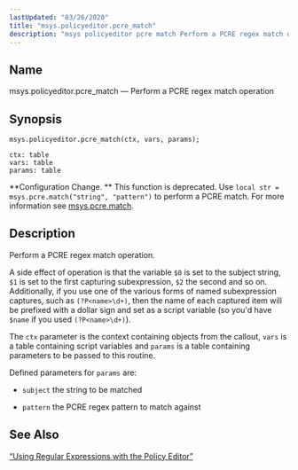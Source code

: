 ```yaml
---
lastUpdated: "03/26/2020"
title: "msys.policyeditor.pcre_match"
description: "msys policyeditor pcre match Perform a PCRE regex match operation msys policyeditor pcre match ctx vars params Configuration Change This function is deprecated Use local str msys pcre match string pattern to perform a PCRE match For more information see msys pcre match Perform a PCRE regex match operation A..."
---
```


<a name="lua.ref.msys.policyeditor.pcre_match"></a> 
## Name

msys.policyeditor.pcre_match — Perform a PCRE regex match operation

<a name="idp24961792"></a> 
## Synopsis

`msys.policyeditor.pcre_match(ctx, vars, params);`

```
ctx: table
vars: table
params: table
```

**Configuration Change. ** This function is deprecated. Use `local str = msys.pcre.match("string", "pattern")` to perform a PCRE match. For more information see [msys.pcre.match](/momentum/3/3-reference/3-reference-lua-ref-msys-pcre-match).

<a name="idp24967136"></a> 
## Description

Perform a PCRE regex match operation.

A side effect of operation is that the variable `$0` is set to the subject string, `$1` is set to the first capturing subexpression, `$2` the second and so on. Additionally, if you use one of the various forms of named subexpression captures, such as `(?P<name>\d+)`, then the name of each captured item will be prefixed with a dollar sign and set as a script variable (so you'd have `$name` if you used `(?P<name>\d+)`).

The `ctx` parameter is the context containing objects from the callout, `vars` is a table containing script variables and `params` is a table containing parameters to be passed to this routine.

Defined parameters for `params` are:

*   `subject` the string to be matched

*   `pattern` the PCRE regex pattern to match against

<a name="idp24977760"></a> 
## See Also

[“Using Regular Expressions with the Policy Editor”](/momentum/3/3-reference/web-3-policy-editor#web3.policy.editor.regex)